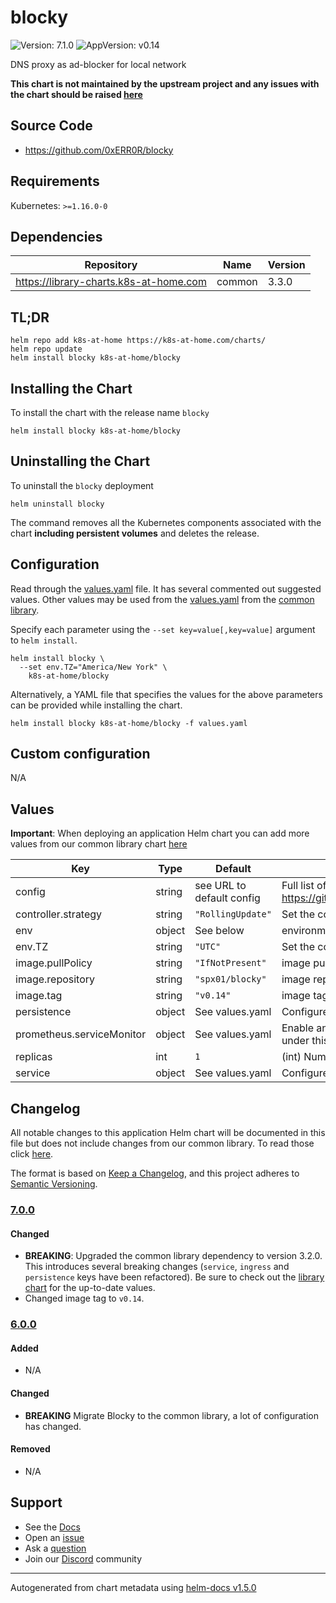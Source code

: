 # blocky

![Version: 7.1.0](https://img.shields.io/badge/Version-7.1.0-informational?style=flat-square) ![AppVersion: v0.14](https://img.shields.io/badge/AppVersion-v0.14-informational?style=flat-square)

DNS proxy as ad-blocker for local network

**This chart is not maintained by the upstream project and any issues with the chart should be raised [here](https://github.com/k8s-at-home/charts/issues/new/choose)**

## Source Code

* <https://github.com/0xERR0R/blocky>

## Requirements

Kubernetes: `>=1.16.0-0`

## Dependencies

| Repository | Name | Version |
|------------|------|---------|
| https://library-charts.k8s-at-home.com | common | 3.3.0 |

## TL;DR

```console
helm repo add k8s-at-home https://k8s-at-home.com/charts/
helm repo update
helm install blocky k8s-at-home/blocky
```

## Installing the Chart

To install the chart with the release name `blocky`

```console
helm install blocky k8s-at-home/blocky
```

## Uninstalling the Chart

To uninstall the `blocky` deployment

```console
helm uninstall blocky
```

The command removes all the Kubernetes components associated with the chart **including persistent volumes** and deletes the release.

## Configuration

Read through the [values.yaml](./values.yaml) file. It has several commented out suggested values.
Other values may be used from the [values.yaml](https://github.com/k8s-at-home/library-charts/tree/main/charts/stable/common/values.yaml) from the [common library](https://github.com/k8s-at-home/library-charts/tree/main/charts/stable/common).

Specify each parameter using the `--set key=value[,key=value]` argument to `helm install`.

```console
helm install blocky \
  --set env.TZ="America/New York" \
    k8s-at-home/blocky
```

Alternatively, a YAML file that specifies the values for the above parameters can be provided while installing the chart.

```console
helm install blocky k8s-at-home/blocky -f values.yaml
```

## Custom configuration

N/A

## Values

**Important**: When deploying an application Helm chart you can add more values from our common library chart [here](https://github.com/k8s-at-home/library-charts/tree/main/charts/stable/common)

| Key | Type | Default | Description |
|-----|------|---------|-------------|
| config | string | see URL to default config | Full list of options https://github.com/0xERR0R/blocky/blob/master/docs/config.yml |
| controller.strategy | string | `"RollingUpdate"` | Set the controller upgrade strategy |
| env | object | See below | environment variables. See [image docs](https://0xerr0r.github.io/blocky/installation/#run-with-docker) for more details. |
| env.TZ | string | `"UTC"` | Set the container timezone |
| image.pullPolicy | string | `"IfNotPresent"` | image pull policy |
| image.repository | string | `"spx01/blocky"` | image repository |
| image.tag | string | `"v0.14"` | image tag |
| persistence | object | See values.yaml | Configure persistence settings for the chart under this key. |
| prometheus.serviceMonitor | object | See values.yaml | Enable and configure a Prometheus serviceMonitor for the chart under this key. See also the notes under `additionalContainers`. |
| replicas | int | `1` | (int) Number of pods to load balance between |
| service | object | See values.yaml | Configures service settings for the chart. |

## Changelog

All notable changes to this application Helm chart will be documented in this file but does not include changes from our common library. To read those click [here](https://github.com/k8s-at-home/library-charts/tree/main/charts/stable/common#changelog).

The format is based on [Keep a Changelog](https://keepachangelog.com/en/1.0.0/), and this project adheres to [Semantic Versioning](https://semver.org/spec/v2.0.0.html).

### [7.0.0]

#### Changed

- **BREAKING**: Upgraded the common library dependency to version 3.2.0. This introduces several breaking changes (`service`, `ingress` and `persistence` keys have been refactored).
  Be sure to check out the [library chart](https://github.com/k8s-at-home/library-charts/blob/common-3.2.0/charts/stable/common/) for the up-to-date values.
- Changed image tag to `v0.14`.

### [6.0.0]

#### Added

- N/A

#### Changed

- **BREAKING** Migrate Blocky to the common library, a lot of configuration has changed.

#### Removed

- N/A

[7.0.0]: #700
[6.0.0]: #600

## Support

- See the [Docs](https://docs.k8s-at-home.com/our-helm-charts/getting-started/)
- Open an [issue](https://github.com/k8s-at-home/charts/issues/new/choose)
- Ask a [question](https://github.com/k8s-at-home/organization/discussions)
- Join our [Discord](https://discord.gg/sTMX7Vh) community

----------------------------------------------
Autogenerated from chart metadata using [helm-docs v1.5.0](https://github.com/norwoodj/helm-docs/releases/v1.5.0)
